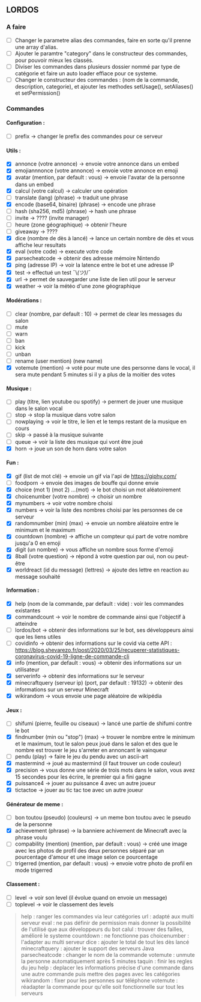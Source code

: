 ## LORDOS

### A faire
- [ ] Changer le parametre alias des commandes, faire en sorte qu'il prenne une array d'alias.
- [ ] Ajouter le paramtre "category" dans le constructeur des commandes, pour pouvoir mieux les classés.
- [ ] Diviser les commandes dans plusieurs dossier nommé par type de catégorie et faire un auto loader effiace pour ce systeme.
- [ ] Changer le constructeur des commandes : (nom de la commande, description, categorie), et ajouter les methodes setUsage(), setAliases() et setPermission()

### Commandes
#### Configuration :
- [ ] prefix -> changer le prefix des commandes pour ce serveur

#### Utils :
- [x] annonce (votre annonce) -> envoie votre annonce dans un embed 
- [x] emojiannnonce (votre annonce) -> envoie votre annonce en emoji
- [x] avatar (mention, par default : vous) -> envoie l'avatar de la personne dans un embed
- [x] calcul (votre calcul) -> calculer une opération
- [ ] translate (lang) (phrase) -> traduit une phrase
- [x] encode (base64, binaire) (phrase) -> encode une phrase
- [ ] hash (sha256, md5) (phrase) -> hash une phrase
- [ ] invite -> ???? (invite manager)
- [ ] heure (zone géographique) -> obtenir l'heure
- [ ] giveaway -> ????
- [x] dice (nombre de dès à lancé) -> lance un certain nombre de dès et vous affiche leur resultats
- [x] eval (votre code) -> execute votre code
- [x] parsecheatcode -> obtenir des adresse mémoire Nintendo
- [x] ping (adresse IP) -> voir la latence entre le bot et une adresse IP
- [x] test -> effectué un test ¯\\_(ツ)_/¯
- [x] url -> permet de sauvegarder une liste de lien util pour le serveur
- [x] weather -> voir la météo d'une zone géographique

#### Modérations :
- [ ] clear (nombre, par default : 10) -> permet de clear les messages du salon
- [ ] mute
- [ ] warn
- [ ] ban
- [ ] kick 
- [ ] unban
- [ ] rename (user mention) (new name)
- [x] votemute (mention) -> voté pour mute une des personne dans le vocal, il sera mute pendant 5 minutes si il y a plus de la moitier des votes

#### Musique :
- [ ] play (titre, lien youtube ou spotify) -> permert de jouer une musique dans le salon vocal
- [ ] stop -> stop la musique dans votre salon
- [ ] nowplaying -> voir le titre, le lien et le temps restant de la musique en cours
- [ ] skip -> passé à la musique suivante
- [ ] queue -> voir la liste des musique qui vont être joué
- [x] horn -> joue un son de horn dans votre salon

#### Fun :
- [x] gif (list de mot clé) -> envoie un gif via l'api de https://giphy.com/
- [ ] foodporn -> envoie des images de bouffe qui donne envie
- [x] choice (mot 1) (mot 2) ...(mot) -> le bot choisi un mot aléatoirement
- [x] choicenumber (votre nombre) -> choisir un nombre
- [x] mynumbers -> voir votre nombre choisi
- [x] numbers -> voir la liste des nombres choisi par les personnes de ce serveur
- [x] randomnumber (min) (max) -> envoie un nombre aléatoire entre le minimum et le maximum 
- [x] countdown (nombre) -> affiche un compteur qui part de votre nombre jusqu'a 0 en emoji
- [x] digit (un nombre) -> vous affiche un nombre sous forme d'emoji
- [x] 8ball (votre question) -> répond à votre question par oui, non ou peut-être
- [x] worldreact (id du message) (lettres) -> ajoute des lettre en reaction au message souhaité

#### Information :
- [x] help (nom de la commande, par default : vide) : voir les commandes existantes
- [x] commandcount -> voir le nombre de commande ainsi que l'objectif à atteindre
- [ ] lordos/bot -> obtenir des informations sur le bot, ses développeurs ainsi que les liens utiles
- [ ] covidinfo -> obtenir des informations sur le covid via cette API : https://blog.shevarezo.fr/post/2020/03/25/recuperer-statistiques-coronavirus-covid-19-ligne-de-commande-cli
- [x] info (mention, par default : vous) -> obtenir des informations sur un utilisateur
- [x] serverinfo -> obtenir des informations sur le serveur
- [x] minecraftquery (serveur ip) (port, par default : 19132) -> obtenir des informations sur un serveur Minecraft
- [x] wikirandom -> vous envoie une page aléatoire de wikipédia

#### Jeux :
- [ ] shifumi (pierre, feuille ou ciseaux) -> lancé une partie de shifumi contre le bot
- [x] findnumber (min ou "stop") (max) -> trouver le nombre entre le minimum et le maximum, tout le salon peux joué dans le salon et des que le nombre est trouver le jeu s'arreter en annoncant le vainqueur
- [ ] pendu (play) -> faire le jeu du pendu avec un ascii-art
- [x] mastermind -> joué au mastermind (il faut trouver un code couleur)
- [x] precision -> vous donne une série de trois mots dans le salon, vous avez 15 secondes pour les écrire, le premier qui a fini gagne
- [x] puissance4 -> jouer au puissance 4 avec un autre joueur
- [x] tictactoe -> jouer au tic tac toe avec un autre joueur

#### Générateur de meme :
- [ ] bon toutou (pseudo) (couleurs) -> un meme bon toutou avec le pseudo de la personne
- [x] achievement (phrase) -> la banniere achivement de Minecraft avec la phrase voulu
- [ ] compability (mention) (mention, par default : vous) -> créé une image avec les photos de profil des deux personnes séparé par un pourcentage d'amour et une image selon ce pourcentage
- [ ] trigerred (mention, par default : vous) -> envoie votre photo de profil en mode trigerred

#### Classement :
- [ ] level -> voir son level (il évolue quand on envoie un message)
- [ ] toplevel -> voir le classement des levels

> help : ranger les commandes via leur catégories
> url : adapté aux multi serveur
> eval : ne pas définir de permission mais donner la possibilité de l'utilisé que aux développeurs du bot
> calul : trouver des failles, amélioré le systeme
> countdown : ne fonctionne pas
> choicenumber : l'adapter au multi serveur
> dice : ajouter le total de tout les dès lancé
> minecraftquery : ajouter le support des serveurs Java
> parsecheatcode : changer le nom de la commande
> votemute : unmute la personne automatiquement après 5 minutes
> taquin : finir les regles du jeu
> help : deplacer les informations précise d'une commande dans une autre commande puis mettre des pages avec les catégories
> wikirandom : fixer pour les personnes sur téléphone
> votemute : réadapter la commande pour qu'elle soit fonctionnelle sur tout les serveurs